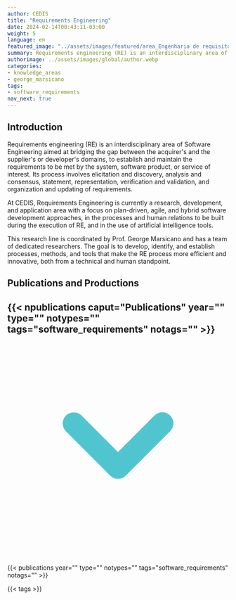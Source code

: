 ```yaml
---
author: CEDIS
title: "Requirements Engineering"
date: 2024-02-14T00:43:11-03:00
weight: 5
language: en
featured_image: "../assets/images/featured/area_Engenharia de requisitos.png"
summary: Requirements engineering (RE) is an interdisciplinary area of Software Engineering aimed at bridging the gap between the acquirer's and the supplier's or developer's domains.
authorimage: ../assets/images/global/author.webp
categories:
- knowledge_areas
- george_marsicano
tags: 
- software_requirements
nav_next: true
---
```

## Introduction
Requirements engineering (RE) is an interdisciplinary area of Software Engineering aimed at bridging the gap between the acquirer's and the supplier's or developer's domains, to establish and maintain the requirements to be met by the system, software product, or service of interest. Its process involves elicitation and discovery, analysis and consensus, statement, representation, verification and validation, and organization and updating of requirements.

At CEDIS, Requirements Engineering is currently a research, development, and application area with a focus on plan-driven, agile, and hybrid software development approaches, in the processes and human relations to be built during the execution of RE, and in the use of artificial intelligence tools.

This research line is coordinated by Prof. George Marsicano and has a team of dedicated researchers. The goal is to develop, identify, and establish processes, methods, and tools that make the RE process more efficient and innovative, both from a technical and human standpoint.

## Publications and Productions
<div id="npublications-section" x-data="{ showPublications: false }">
    <h2 id="npublications-title" @click="showPublications = !showPublications" class="text-xl font-bold mb-2 cursor-pointer flex items-center text-primary-900">
      {{< npublications caput="Publications" year="" type="" notypes="" tags="software_requirements" notags="" >}}
      <svg :class="{'rotate-0': !showPublications, 'rotate-180': showPublications}" class="ml-2 h-5 w-5 transform transition-transform duration-200" xmlns="http://www.w3.org/2000/svg" viewBox="0 0 20 20" fill="#51C5CF"><path fill-rule="evenodd" d="M5.293 7.293a1 1 0 011.414 0L10 10.586l3.293-3.293a1 1 0 111.414 1.414l-4 4a1 1 0 01-1.414 0l-4-4a1 1 0 010-1.414z" clip-rule="evenodd" /></svg>
    </h2>
    <div x-show="showPublications" x-cloak>
      {{< publications year="" type="" notypes="" tags="software_requirements" notags="" >}} 
    </div>
</div>


{{< tags >}}
